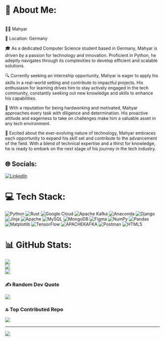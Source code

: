 # 💫 About Me:

<br>
👨‍💻 Mahyar

📍 Location: Germany

🎓 As a dedicated Computer Science student based in Germany, Mahyar is driven by a passion for technology and innovation. Proficient in Python, he adeptly navigates through its complexities to develop efficient and scalable solutions.

🔍 Currently seeking an internship opportunity, Mahyar is eager to apply his skills in a real-world setting and contribute to impactful projects. His enthusiasm for learning drives him to stay actively engaged in the tech community, constantly seeking out new knowledge and skills to enhance his capabilities.

💼 With a reputation for being hardworking and motivated, Mahyar approaches every task with diligence and determination. His proactive attitude and eagerness to take on challenges make him a valuable asset in any tech environment.

🚀 Excited about the ever-evolving nature of technology, Mahyar embraces each opportunity to expand his skill set and contribute to the advancement of the field. With a blend of technical expertise and a thirst for knowledge, he is ready to embark on the next stage of his journey in the tech industry.<br>


## 🌐 Socials:
[![LinkedIn](https://img.shields.io/badge/LinkedIn-%230077B5.svg?logo=linkedin&logoColor=white)](https://linkedin.com/in/Mahyar_ST) 

# 💻 Tech Stack:
![Python](https://img.shields.io/badge/python-3670A0?style=plastic&logo=python&logoColor=ffdd54) ![Rust](https://img.shields.io/badge/rust-%23000000.svg?style=plastic&logo=rust&logoColor=white) ![Google Cloud](https://img.shields.io/badge/GoogleCloud-%234285F4.svg?style=plastic&logo=google-cloud&logoColor=white) ![Apache Kafka](https://img.shields.io/badge/Apache%20Kafka-000?style=plastic&logo=apachekafka) ![Anaconda](https://img.shields.io/badge/Anaconda-%2344A833.svg?style=plastic&logo=anaconda&logoColor=white) ![Django](https://img.shields.io/badge/django-%23092E20.svg?style=plastic&logo=django&logoColor=white) ![Jinja](https://img.shields.io/badge/jinja-white.svg?style=plastic&logo=jinja&logoColor=black) ![Apache](https://img.shields.io/badge/apache-%23D42029.svg?style=plastic&logo=apache&logoColor=white) ![MySQL](https://img.shields.io/badge/mysql-%2300000f.svg?style=plastic&logo=mysql&logoColor=white) ![MongoDB](https://img.shields.io/badge/MongoDB-%234ea94b.svg?style=plastic&logo=mongodb&logoColor=white) ![Figma](https://img.shields.io/badge/figma-%23F24E1E.svg?style=plastic&logo=figma&logoColor=white) ![NumPy](https://img.shields.io/badge/numpy-%23013243.svg?style=plastic&logo=numpy&logoColor=white) ![Pandas](https://img.shields.io/badge/pandas-%23150458.svg?style=plastic&logo=pandas&logoColor=white) ![Matplotlib](https://img.shields.io/badge/Matplotlib-%23ffffff.svg?style=plastic&logo=Matplotlib&logoColor=black) ![TensorFlow](https://img.shields.io/badge/TensorFlow-%23FF6F00.svg?style=plastic&logo=TensorFlow&logoColor=white) ![APACHEKAFKA](https://img.shields.io/badge/apachekafka-231F20.svg?style=plastic&logo=apachekafka&logoColor=white&color=%23231F20) ![Postman](https://img.shields.io/badge/Postman-FF6C37?style=plastic&logo=postman&logoColor=white) ![HTML5](https://img.shields.io/badge/html5-%23E34F26.svg?style=plastic&logo=html5&logoColor=white)
# 📊 GitHub Stats:
![](https://github-readme-stats.vercel.app/api?username=Shadow21mr&theme=nightowl&hide_border=false&include_all_commits=false&count_private=false)<br/>
![](https://github-readme-streak-stats.herokuapp.com/?user=Shadow21mr&theme=nightowl&hide_border=false)<br/>
![](https://github-readme-stats.vercel.app/api/top-langs/?username=Shadow21mr&theme=nightowl&hide_border=false&include_all_commits=false&count_private=false&layout=compact)

### ✍️ Random Dev Quote
![](https://quotes-github-readme.vercel.app/api?type=horizontal&theme=radical)

### 🔝 Top Contributed Repo
![](https://github-contributor-stats.vercel.app/api?username=Shadow21mr&limit=5&theme=tokyonight&combine_all_yearly_contributions=true)

---
[![](https://visitcount.itsvg.in/api?id=Shadow21mr&icon=0&color=0)](https://visitcount.itsvg.in)

<!-- Proudly created with GPRM ( https://gprm.itsvg.in ) -->
